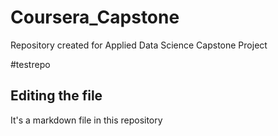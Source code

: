# Coursera_Capstone
Repository created for Applied Data Science Capstone Project

#testrepo

## Editing the file

It's a markdown file in this repository
